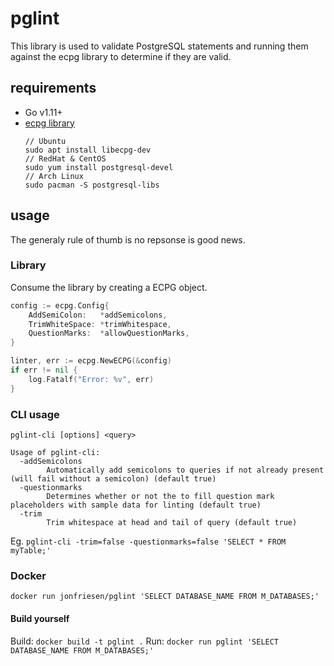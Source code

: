 # pglint
This library is used to validate PostgreSQL statements and running them against the ecpg library to determine if they are valid.

## requirements
- Go v1.11+
- [ecpg library](https://manpages.debian.org/experimental/libecpg-dev/ecpg.1.en.html)
    ```
    // Ubuntu
    sudo apt install libecpg-dev
    // RedHat & CentOS
    sudo yum install postgresql-devel
    // Arch Linux
    sudo pacman -S postgresql-libs
    ```

## usage

The generaly rule of thumb is no repsonse is good news.

### Library
Consume the library by creating a ECPG object.
```go
config := ecpg.Config{
    AddSemiColon:   *addSemicolons,
    TrimWhiteSpace: *trimWhitespace,
    QuestionMarks:  *allowQuestionMarks,
}

linter, err := ecpg.NewECPG(&config)
if err != nil {
    log.Fatalf("Error: %v", err)
}
```

### CLI usage
`pglint-cli [options] <query>`
```
Usage of pglint-cli:
  -addSemicolons
        Automatically add semicolons to queries if not already present (will fail without a semicolon) (default true)
  -questionmarks
        Determines whether or not the to fill question mark placeholders with sample data for linting (default true)
  -trim
        Trim whitespace at head and tail of query (default true)
```

Eg. `pglint-cli -trim=false -questionmarks=false 'SELECT * FROM myTable;'`

### Docker

`docker run jonfriesen/pglint 'SELECT DATABASE_NAME FROM M_DATABASES;'`

#### Build yourself
Build: `docker build -t pglint .`
Run: `docker run pglint 'SELECT DATABASE_NAME FROM M_DATABASES;'`

